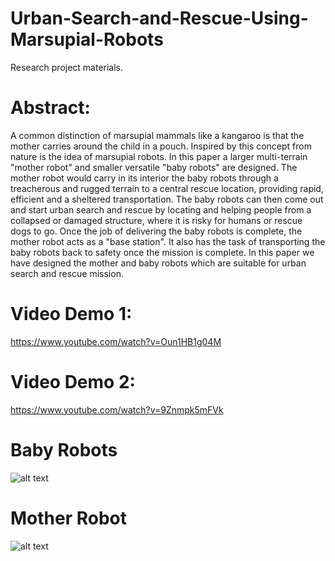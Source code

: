 # Urban-Search-and-Rescue-Using-Marsupial-Robots
Research project materials.

# Abstract:
A common distinction of marsupial mammals like a kangaroo is that the mother carries around the child in a pouch. Inspired by this concept from nature is the idea of marsupial robots. In this paper a larger multi-terrain "mother robot" and smaller versatile "baby robots" are designed. The mother robot would carry in its interior the baby robots through a treacherous and rugged terrain to a central rescue location, providing rapid, efficient and a sheltered transportation. The baby robots can then come out and start urban search and rescue by locating and helping people from a collapsed or damaged structure, where it is risky for humans or rescue dogs to go. Once the job of delivering the baby robots is complete, the mother robot acts as a "base station". It also has the task of transporting the baby robots back to safety once the mission is complete. In this paper we have designed the mother and baby robots which are suitable for urban search and rescue mission.

# Video Demo 1:
https://www.youtube.com/watch?v=Oun1HB1g04M

# Video Demo 2:
https://www.youtube.com/watch?v=9Znmpk5mFVk

# Baby Robots
![alt text](https://github.com/hasibzunair/Urban-Search-and-Rescue-Using-Marsupial-Robots/blob/master/babyrobot.jpg)

# Mother Robot
![alt text](https://github.com/hasibzunair/Urban-Search-and-Rescue-Using-Marsupial-Robots/blob/master/motherrobot.jpg)


